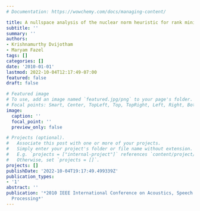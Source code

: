 ```yaml
---
# Documentation: https://wowchemy.com/docs/managing-content/

title: A nullspace analysis of the nuclear norm heuristic for rank minimization
subtitle: ''
summary: ''
authors:
- Krishnamurthy Dvijotham
- Maryam Fazel
tags: []
categories: []
date: '2010-01-01'
lastmod: 2022-10-04T12:17:49-07:00
featured: false
draft: false

# Featured image
# To use, add an image named `featured.jpg/png` to your page's folder.
# Focal points: Smart, Center, TopLeft, Top, TopRight, Left, Right, BottomLeft, Bottom, BottomRight.
image:
  caption: ''
  focal_point: ''
  preview_only: false

# Projects (optional).
#   Associate this post with one or more of your projects.
#   Simply enter your project's folder or file name without extension.
#   E.g. `projects = ["internal-project"]` references `content/project/deep-learning/index.md`.
#   Otherwise, set `projects = []`.
projects: []
publishDate: '2022-10-04T19:17:49.499339Z'
publication_types:
- '1'
abstract: ''
publication: '*2010 IEEE International Conference on Acoustics, Speech and Signal
  Processing*'
---
```

